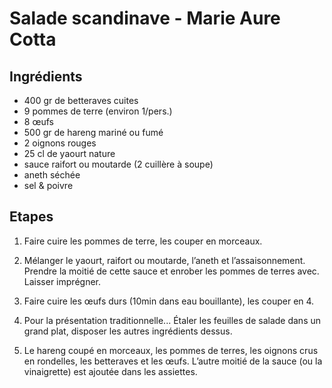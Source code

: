 # Salade scandinave - Marie Aure Cotta

## Ingrédients 
* 400 gr de betteraves cuites
* 9 pommes de terre (environ 1/pers.)
* 8 œufs
* 500 gr de hareng mariné ou fumé
* 2 oignons rouges 
* 25 cl de yaourt nature
* sauce raifort ou moutarde (2 cuillère à soupe)
* aneth séchée
* sel & poivre

## Etapes

1. Faire cuire les pommes de terre, les couper en morceaux.

1. Mélanger le yaourt, raifort ou moutarde, l’aneth et l’assaisonnement. Prendre la moitié de cette sauce et enrober les pommes de terres avec. Laisser imprégner.

1. Faire cuire les œufs durs (10min dans eau bouillante), les couper en 4.

1. Pour la présentation traditionnelle... Étaler les feuilles de salade dans un grand plat, disposer les autres ingrédients dessus.

1. Le hareng coupé en morceaux, les pommes de terres, les oignons crus en rondelles, les betteraves et les œufs. L’autre moitié de la sauce (ou la vinaigrette) est ajoutée dans les assiettes.


